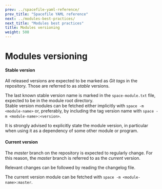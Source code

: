```yaml
---
prev: ../spacefile-yaml-reference/
prev_title: "Spacefile YAML reference"
next: ../modules-best-practices/
next_title: "Modules best practices"
title: Modules versioning
weight: 508
---
```


# Modules versioning

#### Stable version
All released versions are expected to be marked as _Git tags_ in the repository. Those are referred to as _stable_ versions.  

The last known stable version name is marked in the `space-module.txt` file, expected to be in the module root directory.  
Stable version modules can be fetched either implicitly with `space -m <module-name>` or, preferably, by including the tag version name with `space -m <module-name>:<version>`.  

It is strongly advised to explicitly state the module version, in particular when using it as a dependency of some other module or program.

#### Current version
The _master_ branch on the repository is expected to regularly change. For this reason, the _master_ branch is referred to as the _current_ version.  

Relevant changes can be followed by reading the changelog file.

The current version module can be fetched with `space -m <module-name>:master`.
